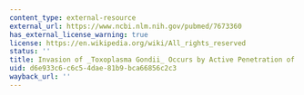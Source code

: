 ```yaml
---
content_type: external-resource
external_url: https://www.ncbi.nlm.nih.gov/pubmed/7673360
has_external_license_warning: true
license: https://en.wikipedia.org/wiki/All_rights_reserved
status: ''
title: Invasion of _Toxoplasma Gondii_ Occurs by Active Penetration of the Host Cell
uid: d6e933c6-c6c5-4dae-81b9-bca66856c2c3
wayback_url: ''
---
```

